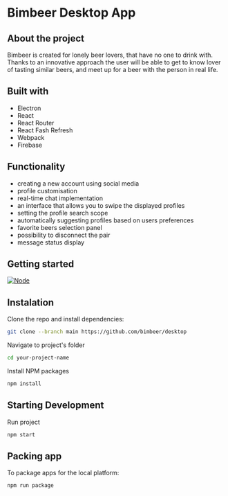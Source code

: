# Bimbeer Desktop App

## About the project

Bimbeer is created for lonely beer lovers, that have no one to drink with. Thanks to an innovative approach the user will be able to get to know lover of tasting similar beers, and meet up for a beer with the person in real life.

## Built with

- Electron
- React
- React Router
- React Fash Refresh
- Webpack
- Firebase

## Functionality

- creating a new account using social media
- profile customisation
- real-time chat implementation
- an interface that allows you to swipe the displayed profiles
- setting the profile search scope
- automatically suggesting profiles based on users preferences
- favorite beers selection panel
- possibility to disconnect the pair
- message status display

## Getting started
[![Node][node.js]][node-url]

## Instalation

Clone the repo and install dependencies:
  ```sh
  git clone --branch main https://github.com/bimbeer/desktop
  ```
Navigate to project's folder
  ```sh
  cd your-project-name
  ```
Install NPM packages
  ```sh
  npm install
  ```

## Starting Development

Run project
  ```sh
  npm start
  ```
## Packing app
To package apps for the local platform:
  ```sh
  npm run package
  ```

[react.js]: https://img.shields.io/badge/React-20232A?style=for-the-badge&logo=react&logoColor=61DAFB
[react-url]: https://reactjs.org/
[node.js]: https://img.shields.io/badge/node.js-233056?style=for-the-badge&logo=nodedotjs&logoColor=green
[node-url]: https://nodejs.org/
